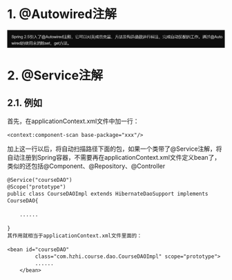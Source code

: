# 1. @Autowired注解
![](_v_images/_1538188531_28448.png)
# 2. @Service注解
## 2.1. 例如
首先，在applicationContext.xml文件中加一行：
```
<context:component-scan base-package="xxx"/> 
```
加上这一行以后，将自动扫描路径下面的包，如果一个类带了@Service注解，将自动注册到Spring容器，不需要再在applicationContext.xml文件定义bean了，类似的还包括@Component、@Repository、@Controller
```
@Service("courseDAO")
@Scope("prototype")
public class CourseDAOImpl extends HibernateDaoSupport implements CourseDAO{

    ......
    
}
其作用就相当于applicationContext.xml文件里面的：

<bean id="courseDAO"
         class="com.hzhi.course.dao.CourseDAOImpl" scope="prototype">
         ......    
    </bean>
```
